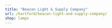 ```yaml
---
title: "Beacon Light & Supply Company"
url: /hartford/beacon-light-and-supply-company/
shop: lamps
---
```

